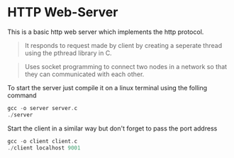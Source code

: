 # HTTP Web-Server
This is a basic http web server which implements the http protocol.
> It responds to request made by client by creating a seperate thread using the pthread library in C.

> Uses socket programming to connect two nodes in a network so that they can communicated with each other.

To start the server just compile it on a linux terminal using the folling command
```c
gcc -o server server.c
./server
```

Start the client in a similar way but don't forget to pass the port address
```c
gcc -o client client.c
./client localhost 9001
```
